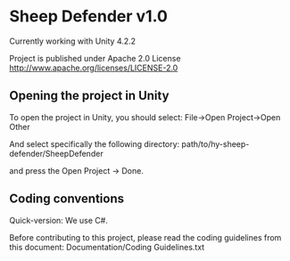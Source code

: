 # Sheep Defender v1.0

Currently working with Unity 4.2.2

Project is published under Apache 2.0 License
http://www.apache.org/licenses/LICENSE-2.0

## Opening the project in Unity

To open the project in Unity, you should select: 
File->Open Project->Open Other

And select specifically the following directory:
path/to/hy-sheep-defender/SheepDefender

and press the Open Project -> Done.

## Coding conventions

Quick-version: We use C#.

Before contributing to this project, please read the coding guidelines from this document:
Documentation/Coding Guidelines.txt
